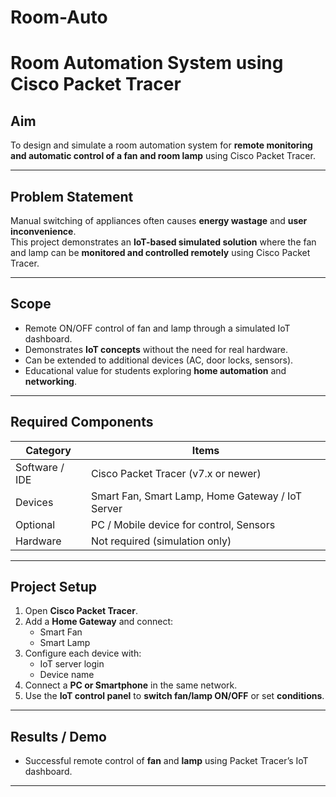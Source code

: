 # Room-Auto
# Room Automation System using Cisco Packet Tracer

## Aim
To design and simulate a room automation system for **remote monitoring and automatic control of a fan and room lamp** using Cisco Packet Tracer.

---

## Problem Statement
Manual switching of appliances often causes **energy wastage** and **user inconvenience**.  
This project demonstrates an **IoT-based simulated solution** where the fan and lamp can be **monitored and controlled remotely** using Cisco Packet Tracer.

---

## Scope
- Remote ON/OFF control of fan and lamp through a simulated IoT dashboard.
- Demonstrates **IoT concepts** without the need for real hardware.
- Can be extended to additional devices (AC, door locks, sensors).
- Educational value for students exploring **home automation** and **networking**.

---

## Required Components
| Category      | Items                                       |
|---------------|---------------------------------------------|
| Software / IDE| Cisco Packet Tracer (v7.x or newer)          |
| Devices       | Smart Fan, Smart Lamp, Home Gateway / IoT Server |
| Optional      | PC / Mobile device for control, Sensors     |
| Hardware      | Not required (simulation only)              |

---

## Project Setup
1. Open **Cisco Packet Tracer**.
2. Add a **Home Gateway** and connect:
   - Smart Fan  
   - Smart Lamp
3. Configure each device with:
   - IoT server login  
   - Device name
4. Connect a **PC or Smartphone** in the same network.
5. Use the **IoT control panel** to **switch fan/lamp ON/OFF** or set **conditions**.

---

## Results / Demo
- Successful remote control of **fan** and **lamp** using Packet Tracer’s IoT dashboard.


---
